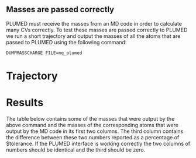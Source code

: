 Masses are passed correctly
---------------------------

PLUMED must receive the masses from an MD code in order to calculate many CVs correctly.
To test these masses are passed correctly to PLUMED we run a short trajectory and output the masses of all the atoms that 
are passed to PLUMED using the following command: 

```plumed
DUMPMASSCHARGE FILE=mq_plumed
```

# Trajectory

# Results 

The table below contains some of the masses that were output by the above command and the masses of the corresponding atoms 
that were output by the MD code in its first two columns.  The third column contains the difference between these two numbers reported as a percentage of $tolerance.
If the PLUMED interface is working correctly the two columns of numbers should be identical and the third should be zero.

